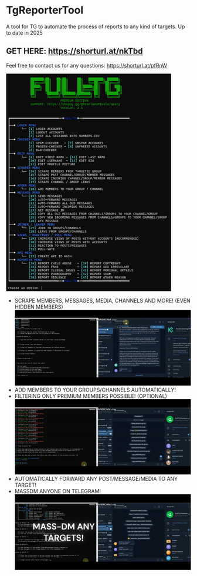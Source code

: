 # TgReporterTool
A tool for TG to automate the process of reports to any kind of targets. Up to date in 2025

## GET HERE: https://shorturl.at/nkTbd
Feel free to contact us for any questions: https://shorturl.at/pfRnW

<img src='UI1.png' width='450'>

- SCRAPE MEMBERS, MESSAGES, MEDIA, CHANNELS AND MORE! (EVEN HIDDEN MEMBERS)
![](https://github.com/CallToSta/TG-2025/blob/main/scrap.gif)
- ADD MEMBERS TO YOUR GROUPS/CHANNELS AUTOMATICALLY!
- FILTERING ONLY PREMIUM MEMBERS POSSIBLE! (OPTIONAL)
![](https://github.com/CallToSta/TG-2025/blob/main/add.gif)
- AUTOMATICALLY FORWARD ANY POST/MESSAGE/MEDIA TO ANY TARGET!
- MASSDM ANYONE ON TELEGRAM!
![](https://github.com/CallToSta/TG-2025/blob/main/mass.gif)
